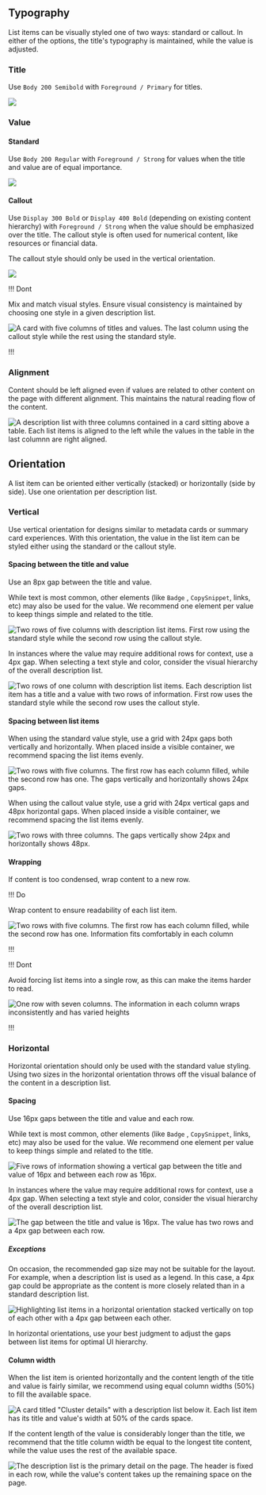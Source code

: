 ## Typography

List items can be visually styled one of two ways: standard or callout. In either of the options, the title's typography is maintained, while the value is adjusted.

### Title

Use `Body 200 Semibold` with `Foreground / Primary` for titles.

![](/assets/patterns/description-list-patterns/description-list-heading.png)

### Value

#### Standard

Use `Body 200 Regular` with `Foreground / Strong` for values when the title and value are of equal importance.

![](/assets/patterns/description-list-patterns/description-list-value-standard.png)

#### Callout

Use `Display 300 Bold` or `Display 400 Bold` (depending on existing content hierarchy) with `Foreground / Strong` when the value should be emphasized over the title. The callout style is often used for numerical content, like resources or financial data. 

The callout style should only be used in the vertical orientation.

![](/assets/patterns/description-list-patterns/description-list-value-callout.png)

!!! Dont

Mix and match visual styles. Ensure visual consistency is maintained by choosing one style in a given description list.

![A card with five columns of titles and values. The last column using the callout style while the rest using the standard style.](/assets/patterns/description-list-patterns/description-list-dont-mix-match-styles.png)

!!!

### Alignment

Content should be left aligned even if values are related to other content on the page with different alignment. This maintains the natural reading flow of the content.

![A description list with three columns contained in a card sitting above a table. Each list items is aligned to the left while the values in the table in the last columnn are right aligned.](/assets/patterns/description-list-patterns/description-list-alignment-left.png)
 
## Orientation

A list item can be oriented either vertically (stacked) or horizontally (side by side). Use one orientation per description list.

### Vertical

Use vertical orientation for designs similar to metadata cards or summary card experiences. With this orientation, the value in the list item can be styled either using the standard or the callout style.

#### Spacing between the title and value

Use an 8px gap between the title and value. 

While text is most common, other elements (like `Badge` , `CopySnippet`, links, etc) may also be used for the value. We recommend one element per value to keep things simple and related to the title.

![Two rows of five columns with description list items. First row using the standard style while the second row using the callout style.](/assets/patterns/description-list-patterns/description-list-vertical-spacing-heading-value.png)

In instances where the value may require additional rows for context, use a 4px gap. When selecting a text style and color, consider the visual hierarchy of the overall description list.

![Two rows of one column with description list items. Each description list item has a title and a value with two rows of information. First row uses the standard style while the second row uses the callout style.](/assets/patterns/description-list-patterns/description-list-vertical-value-multiple-lines.png)

#### Spacing between list items

When using the standard value style, use a grid with 24px gaps both vertically and horizontally. When placed inside a visible container, we recommend spacing the list items evenly. 

![Two rows with five columns. The first row has each column filled, while the second row has one. The gaps vertically and horizontally shows 24px gaps.](/assets/patterns/description-list-patterns/description-list-vertical-grid-gaps.png)

When using the callout value style, use a grid with 24px vertical gaps and 48px horizontal gaps. When placed inside a visible container, we recommend spacing the list items evenly.

![Two rows with three columns. The gaps vertically show 24px and horizontally shows 48px.](/assets/patterns/description-list-patterns/description-list-vertical-callout-grid-gaps.png)

#### Wrapping

If content is too condensed, wrap content to a new row.

!!! Do

Wrap content to ensure readability of each list item.

![Two rows with five columns. The first row has each column filled, while the second row has one. Information fits comfortably in each column](/assets/patterns/description-list-patterns/description-list-vertical-do-grid.png)

!!!

!!! Dont

Avoid forcing list items into a single row, as this can make the items harder to read.

![One row with seven columns. The information in each column wraps inconsistently and has varied heights](/assets/patterns/description-list-patterns/description-list-vertical-dont-grid.png)

!!!

### Horizontal

Horizontal orientation should only be used with the standard value styling. Using two sizes in the horizontal orientation throws off the visual balance of the content in a description list.

#### Spacing

Use 16px gaps between the title and value and each row. 

While text is most common, other elements (like `Badge` , `CopySnippet`, links, etc) may also be used for the value. We recommend one element per value to keep things simple and related to the title.

![Five rows of information showing a vertical gap between the title and value of 16px and between each row as 16px.](/assets/patterns/description-list-patterns/description-list-horizontal-standard-grid-gaps.png)

In instances where the value may require additional rows for context, use a 4px gap. When selecting a text style and color, consider the visual hierarchy of the overall description list.

![The gap between the title and value is 16px. The value has two rows and a 4px gap between each row.](/assets/patterns/description-list-patterns/description-list-horizontal-value-multiple-rows.png)

##### Exceptions

On occasion, the recommended gap size may not be suitable for the layout. For example, when a description list is used as a legend. In this case, a 4px gap could be appropriate as the content is more closely related than in a standard description list.

![Highlighting list items in a horizontal orientation stacked vertically on top of each other with a 4px gap between each other.](/assets/patterns/description-list-patterns/description-list-logical-gap.png)

In horizontal orientations, use your best judgment to adjust the gaps between list items for optimal UI hierarchy.

#### Column width

When the list item is oriented horizontally and the content length of the title and value is fairly similar, we recommend using equal column widths (50%) to fill the available space.

![A card titled "Cluster details" with a description list below it. Each list item has its title and value's width at 50% of the cards space.](/assets/patterns/description-list-patterns/description-list-horizontal-fill-example.png)

If the content length of the value is considerably longer than the title, we recommend that the title column width be equal to the longest tite content, while the value uses the rest of the available space.

![The description list is the primary detail on the page. The header is fixed in each row, while the value's content takes up the remaining space on the page.](/assets/patterns/description-list-patterns/description-list-horizontal-fixed-width-example.png)